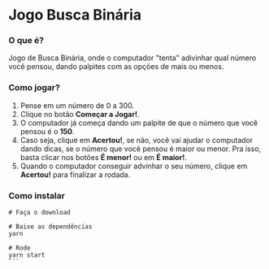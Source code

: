 # Jogo Busca Binária

### O que é?

Jogo de Busca Binária, onde o computador "tenta" adivinhar qual número você pensou, dando palpites com as opções de mais ou menos.

### Como jogar?

1. Pense em um número de 0 a 300.
2. Clique no botão **Começar a Jogar!**.
3. O computador já começa dando um palpite de que o número que você pensou é o **150**.
4. Caso seja, clique em **Acertou!**, se não, você vai ajudar o computador dando dicas, se o número que você pensou é maior ou menor. Pra isso, basta clicar nos botões **É menor!** ou em **É maior!**.
5. Quando o computador conseguir advinhar o seu número, clique em **Acertou!** para finalizar a rodada.

### Como instalar

````
# Faça o download

# Baixe as dependências
yarn

# Rode
yarn start
```
````
